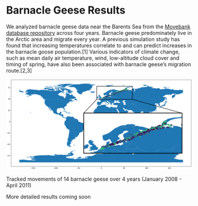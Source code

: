 # Barnacle Geese Results 

We analyzed barnacle geese data near the Barents Sea from the [Movebank database repository](www.movebank.org) across four years. Barnacle geese predominately live in the Arctic area and migrate every year. A previous simulation study has found that increasing temperatures correlate to and can predict increases in the barnacle goose population.[1] Various indicators of climate change, such as mean daily air temperature, wind, low-altitude cloud cover and timing of spring, have also been associated with barnacle geese’s migration route.[2,3]

<!--- ![alt="Geese tracks" width="240", height="180" border="10"](https://github.com/JSRist0028/animalmigration/blob/3bc2be85841a5446790dae1d9d96fb33ac6c8285/website/barnaclegeesetracks.png?raw)--->

<img src="website/barnaclegeesetracks.png" class="img-responsive" alt=""> </div>

Tracked movements of 14 barnacle geese over 4 years (January 2008 - April 2011)

More detailed results coming soon

